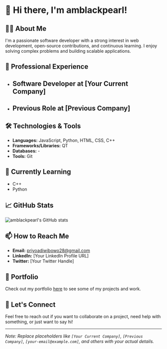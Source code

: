 # 👋 Hi there, I'm amblackpearl!

## 🧑‍💻 About Me
I'm a passionate software developer with a strong interest in web development, open-source contributions, and continuous learning. I enjoy solving complex problems and building scalable applications.

## 💼 Professional Experience
- **Software Developer** at [Your Current Company]
  -

- **Previous Role** at [Previous Company]
  - 

## 🛠️ Technologies & Tools
- **Languages:** JavaScript, Python, HTML, CSS, C++
- **Frameworks/Libraries:** QT
- **Databases:** -
- **Tools:** Git
## 🌱 Currently Learning
- C++
- Python

## 📈 GitHub Stats
![amblackpearl's GitHub stats](https://github-readme-stats.vercel.app/api?username=amblackpearl&show_icons=true&theme=radical)

## 📫 How to Reach Me
- **Email:** priyoadiwibowo28@gmail.com
- **LinkedIn:** [Your LinkedIn Profile URL]
- **Twitter:** [Your Twitter Handle]

## 📄 Portfolio
Check out my portfolio [here](https://your-portfolio-url.com) to see some of my projects and work.

## 🤝 Let's Connect
Feel free to reach out if you want to collaborate on a project, need help with something, or just want to say hi!

---

*Note: Replace placeholders like `[Your Current Company]`, `[Previous Company]`, `[your-email@example.com]`, and others with your actual details.*
